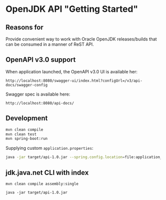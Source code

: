 # OpenJDK API "Getting Started"

## Reasons for

Provide convenient way to work with Oracle OpenJDK releases/builds that can be consumed in a manner of ReST API.

## OpenAPI v3.0 support

When application launched, the OpenAPI v3.0 UI is available her:
```text
http://localhost:8080/swagger-ui/index.html?configUrl=/v3/api-docs/swagger-config
```

Swagger spec is available here:
```text
http://localhost:8080/api-docs/
```

## Development

```bash
mvn clean compile
mvn clean test
mvn spring-boot:run
```

Supplying custom `application.properties`:

```bash
java -jar target/api-1.0.jar --spring.config.location=file:application_config/application.properties
```

## jdk.java.net CLI with index

```shell
mvn clean compile assembly:single

java -jar target/api-1.0.jar
```